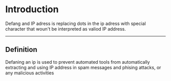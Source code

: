 # Introduction
Defang and IP adress is replacing dots in the ip adress with special character that woun't be interpreted as valiod IP address. <br/>
***
## Definition
Defaning an ip is used to prevent automated tools from automatically extracting and using IP address in spam messages and phising attacks, or any malicious activities
